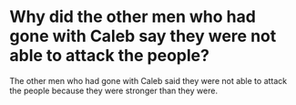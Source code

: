 # Why did the other men who had gone with Caleb say they were not able to attack the people?

The other men who had gone with Caleb said they were not able to attack the people because they were stronger than they were.
